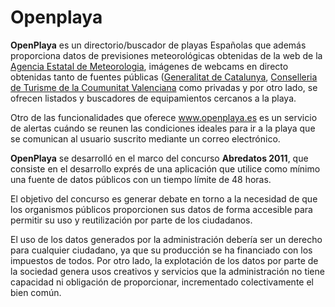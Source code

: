 # Openplaya

**OpenPlaya** es un directorio/buscador de playas Españolas que además proporciona datos de previsiones meteorológicas obtenidas de la web de la [Agencia Estatal de Meteorologia](http://www.aemet.es/es/eltiempo/prediccion/playas), imágenes de webcams en directo obtenidas tanto de fuentes públicas ([Generalitat de Catalunya](http://www.gencat.cat/turistex_nou/webcams.htm), [Conselleria de Turisme de la Coumunitat Valenciana](http://www.comunitatvalenciana.com/webcam-comunidad-valenciana?k=6) como privadas y por otro lado, se ofrecen listados y buscadores de equipamientos cercanos a la playa.

Otro de las funcionalidades que oferece www.openplaya.es es un servicio de alertas cuándo se reunen las condiciones ideales para ir a la playa que se comunican al usuario suscrito mediante un correo electrónico.

**OpenPlaya** se desarrolló en el marco del concurso **Abredatos 2011**, que consiste en el desarrollo exprés de una aplicación que utilice como mínimo una fuente de datos públicos con un tiempo límite de 48 horas.

El objetivo del concurso es generar debate en torno a la necesidad de que los organismos públicos proporcionen sus datos de forma accesible para permitir su uso y reutilización por parte de los ciudadanos.

El uso de los datos generados por la administración debería ser un derecho para cualquier ciudadano, ya que su producción se ha financiado con los impuestos de todos. Por otro lado, la explotación de los datos por parte de la sociedad genera usos creativos y servicios que la administración no tiene capacidad ni obligación de proporcionar, incrementado colectivamente el bien común.